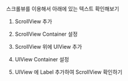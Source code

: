 스크롤뷰를 이용해서 아래에 있는 텍스트 확인해보기

1. ScrollView 추가

2. ScrollView Container 설정

3. ScrollView 위에 UIView 추가

4. UIView Container 설정

5. UIView 에 Label 추가하여 ScrollView 확인하기
